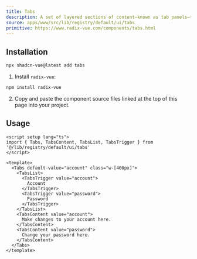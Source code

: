 ```yaml
---
title: Tabs
description: A set of layered sections of content—known as tab panels—that are displayed one at a time.
source: apps/www/src/lib/registry/default/ui/tabs 
primitive: https://www.radix-vue.com/components/tabs.html
---
```


<ComponentPreview name="TabsDemo" /> 


## Installation

```bash
npx shadcn-vue@latest add tabs
```

<ManualInstall>

1. Install `radix-vue`:

```bash
npm install radix-vue
```

2. Copy and paste the component source files linked at the top of this page into your project.
</ManualInstall>

## Usage

```vue
<script setup lang="ts">
import { Tabs, TabsContent, TabsList, TabsTrigger } from '@/lib/registry/default/ui/tabs'
</script>

<template>
  <Tabs default-value="account" class="w-[400px]">
    <TabsList>
      <TabsTrigger value="account">
        Account
      </TabsTrigger>
      <TabsTrigger value="password">
        Password
      </TabsTrigger>
    </TabsList>
    <TabsContent value="account">
      Make changes to your account here.
    </TabsContent>
    <TabsContent value="password">
      Change your password here.
    </TabsContent>
  </Tabs>
</template>
```